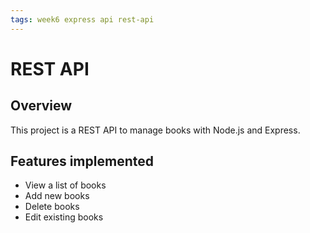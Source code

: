 ```yaml
---
tags: week6 express api rest-api
---
```


# REST API

## Overview
This project is a REST API to manage books with Node.js and Express.

## Features implemented
- View a list of books
- Add new books
- Delete books
- Edit existing books

